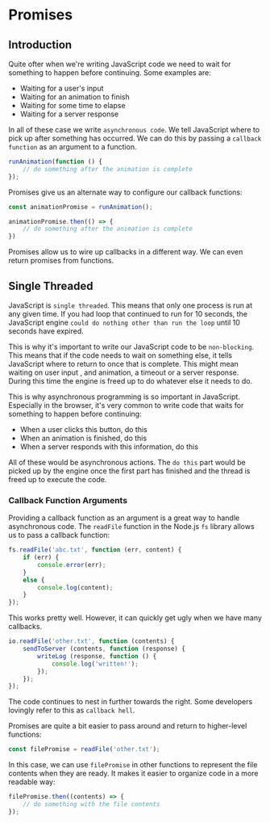 # Promises

## Introduction

Quite ofter when we're writing JavaScript code we need to wait for something to
happen before continuing. Some examples are:

- Waiting for a user's input
- Waiting for an animation to finish
- Waiting for some time to elapse
- Waiting for a server response

In all of these case we write `asynchronous code`. We tell JavaScript where to
pick up after something has occurred. We can do this by passing a `callback
function` as an argument to a function.

```javascript
runAnimation(function () {
    // do something after the animation is complete
});
```

Promises give us an alternate way to configure our callback functions:

```javascript
const animationPromise = runAnimation();

animationPromise.then(() => {
    // do something after the animation is complete
})
```

Promises allow us to wire up callbacks in a different way. We can even return
promises from functions.

## Single Threaded

JavaScript is `single threaded`. This means that only one process is run at any
given time. If you had loop that continued to run for 10 seconds, the JavaScript
engine `could do nothing other than run the loop` until 10 seconds have expired.

This is why it's important to write our JavaScript code to be `non-blocking`.
This means that if the code needs to wait on something else, it tells JavaScript
where to return to once that is complete. This might mean waiting on user input
, and animation, a timeout or a server response. During this time the engine is
freed up to do whatever else it needs to do.

This is why asynchronous programming is so important in JavaScript. Especially
in the browser, it's very common to write code that waits for something to
happen before continuing:

- When a user clicks this button, do this
- When an animation is finished, do this
- When a server responds with this information, do this

All of these would be asynchronous actions. The `do this` part would be picked
up by the engine once the first part has finished and the thread is freed up to
execute the code.

### Callback Function Arguments

Providing a callback function as an argument is a great way to handle
asynchronous code. The `readFile` function in the Node.js `fs` library allows
us to pass a callback function:

```javascript
fs.readFile('abc.txt', function (err, content) {
    if (err) {
        console.error(err);
    }
    else {
        console.log(content);
    }
});
```

This works pretty well. However, it can quickly get ugly when we have many
callbacks.

```javascript
io.readFile('other.txt', function (contents) {
    sendToServer (contents, function (response) {
        writeLog (response, function () {
            console.log('written!');
        });
    });
});
```

The code continues to nest in further towards the right. Some developers
lovingly refer to this as `callback hell`.

Promises are quite a bit easier to pass around and return to higher-level
functions:

```javascript
const filePromise = readFile('other.txt');
```

In this case, we can use `filePromise` in other functions to represent the file
contents when they are ready. It makes it easier to organize code in a more
readable way:

```javascript
filePromise.then((contents) => {
    // do something with the file contents
});
```
